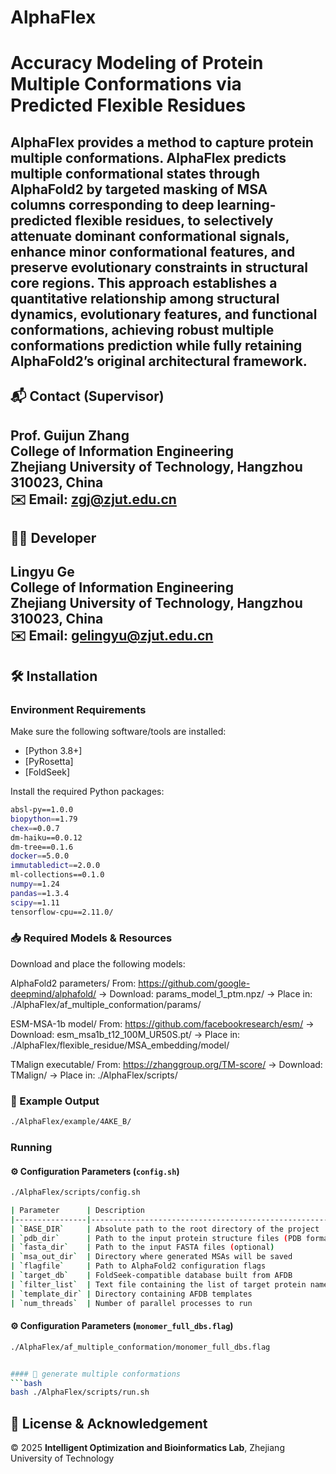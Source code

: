 # AlphaFlex
# Accuracy Modeling of Protein Multiple Conformations via Predicted Flexible Residues

AlphaFlex provides a method to capture protein multiple conformations. AlphaFlex predicts multiple conformational states through AlphaFold2 by targeted masking of MSA columns corresponding to deep learning-predicted flexible residues, to selectively attenuate dominant conformational signals, enhance minor conformational features, and preserve evolutionary constraints in structural core regions. This approach establishes a quantitative relationship among structural dynamics, evolutionary features, and functional conformations, achieving robust multiple conformations prediction while fully retaining AlphaFold2’s original architectural framework.
--

## 📬 Contact (Supervisor)

**Prof. Guijun Zhang**  
College of Information Engineering  
Zhejiang University of Technology, Hangzhou 310023, China  
✉️ Email: [zgj@zjut.edu.cn](mailto:zgj@zjut.edu.cn)
-
## 👨‍💻 Developer

**Lingyu Ge**  
College of Information Engineering  
Zhejiang University of Technology, Hangzhou 310023, China  
✉️ Email: [gelingyu@zjut.edu.cn](mailto:gelingyu@zjut.edu.cn)
-

## 🛠 Installation

### Environment Requirements

Make sure the following software/tools are installed:

- [Python 3.8+]
- [PyRosetta]
- [FoldSeek]

Install the required Python packages:

```bash
absl-py==1.0.0
biopython==1.79
chex==0.0.7
dm-haiku==0.0.12
dm-tree==0.1.6
docker==5.0.0
immutabledict==2.0.0
ml-collections==0.1.0
numpy==1.24
pandas==1.3.4
scipy==1.11
tensorflow-cpu==2.11.0/
```

### 📥 Required Models & Resources
Download and place the following models:

AlphaFold2 parameters/
From: https://github.com/google-deepmind/alphafold/
→ Download: params_model_1_ptm.npz/
→ Place in: ./AlphaFlex/af_multiple_conformation/params/

ESM-MSA-1b model/
From: https://github.com/facebookresearch/esm/
→ Download: esm_msa1b_t12_100M_UR50S.pt/
→ Place in: ./AlphaFlex/flexible_residue/MSA_embedding/model/

TMalign executable/
From: https://zhanggroup.org/TM-score/
→ Download: TMalign/
→ Place in: ./AlphaFlex/scripts/

### 📂 Example Output
```bash
./AlphaFlex/example/4AKE_B/
```

### Running
#### ⚙️ Configuration Parameters (`config.sh`)
```bash
./AlphaFlex/scripts/config.sh

| Parameter      | Description                                              |
|----------------|----------------------------------------------------------|
| `BASE_DIR`     | Absolute path to the root directory of the project       |
| `pdb_dir`      | Path to the input protein structure files (PDB format)   |
| `fasta_dir`    | Path to the input FASTA files (optional)                 |
| `msa_out_dir`  | Directory where generated MSAs will be saved             |
| `flagfile`     | Path to AlphaFold2 configuration flags                   |
| `target_db`    | FoldSeek-compatible database built from AFDB             |
| `filter_list`  | Text file containing the list of target protein names    |
| `template_dir` | Directory containing AFDB templates                      |
| `num_threads`  | Number of parallel processes to run                      |
```

#### ⚙️ Configuration Parameters (`monomer_full_dbs.flag`)
```bash
./AlphaFlex/af_multiple_conformation/monomer_full_dbs.flag


#### 🚀 generate multiple conformations
```bash
bash ./AlphaFlex/scripts/run.sh
```

## 📄 License & Acknowledgement

© 2025 **Intelligent Optimization and Bioinformatics Lab**, Zhejiang University of Technology
